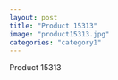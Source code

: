 ```yaml
---
layout: post
title: "Product 15313"
image: "product15313.jpg"
categories: "category1"
---
```

Product 15313
